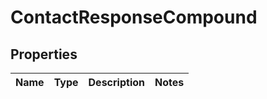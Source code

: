 
# ContactResponseCompound

## Properties
| Name | Type | Description | Notes |
| ------------ | ------------- | ------------- | ------------- |



